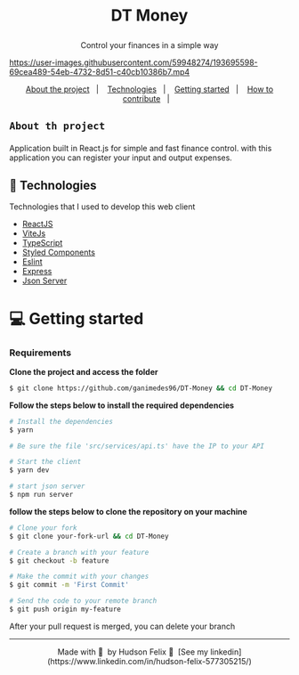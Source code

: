 <h1 align="center">
   
   DT Money
</h1>
<p align="center">Control your finances in a simple way
</p>

https://user-images.githubusercontent.com/59948274/193695598-69cea489-54eb-4732-8d51-c40cb10386b7.mp4

<p align="center">
  <a href="#-about-the-project">About the project</a>&nbsp;&nbsp;&nbsp;|&nbsp;&nbsp;&nbsp;
  <a href="#-technologies">Technologies</a>&nbsp;&nbsp;&nbsp;|&nbsp;&nbsp;&nbsp;
  <a href="#-getting-started">Getting started</a>&nbsp;&nbsp;&nbsp;|&nbsp;&nbsp;&nbsp;
  <a href="#-how-to-contribute">How to contribute</a>&nbsp;&nbsp;&nbsp;|&nbsp;&nbsp;&nbsp;
</p>

 <h2 >
	
	About th project
	
</h2>

<p>Application built in React.js for simple and fast finance control. with this application you can register your input and output expenses.</p>

## 🚀 Technologies

Technologies that I used to develop this web client

- [ReactJS](https://reactjs.org/)
- [ViteJs](https://vitejs.dev)
- [TypeScript](https://www.typescriptlang.org/)
- [Styled Components](https://www.styled-components.com/)
- [Eslint](https://eslint.org/)
- [Express](https://expressjs.com/)
- [Json Server](https://www.npmjs.com/package/json-server)


# 💻 Getting started

### Requirements

**Clone the project and access the folder**

```bash
$ git clone https://github.com/ganimedes96/DT-Money && cd DT-Money
```

**Follow the steps below to install the required dependencies**

```bash
# Install the dependencies
$ yarn

# Be sure the file 'src/services/api.ts' have the IP to your API

# Start the client
$ yarn dev

# start json server
$ npm run server
```



**follow the steps below to clone the repository on your machine**

```bash
# Clone your fork
$ git clone your-fork-url && cd DT-Money

# Create a branch with your feature
$ git checkout -b feature

# Make the commit with your changes
$ git commit -m 'First Commit'

# Send the code to your remote branch
$ git push origin my-feature
```

After your pull request is merged, you can delete your branch

---
<div align="center">Made with 💜 &nbsp;by Hudson Felix 👋 &nbsp;[See my linkedin](https://www.linkedin.com/in/hudson-felix-577305215/)</div>



